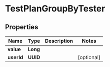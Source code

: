 

# TestPlanGroupByTester


## Properties

| Name | Type | Description | Notes |
|------------ | ------------- | ------------- | -------------|
|**value** | **Long** |  |  |
|**userId** | **UUID** |  |  [optional] |



